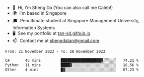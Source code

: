 <!---
tan-sd/tan-sd is a ✨ special ✨ repository because its `README.md` (this file) appears on your GitHub profile.
You can click the Preview link to take a look at your changes.
--->
- 👋  Hi, I'm Sheng Da (You can also call me Caleb!)
- 🌍  I'm based in Singapore
- 🎓  Penultimate student at Singapore Management University, Information Systems
- 🖥️  See my portfolio at [tan-sd.github.io](https://tan-sd.github.io/)
- 📫  Contact me at [shengdatan@gmail.com](mailto:shengdatan@gmail.com)

<!--START_SECTION:waka-->

```txt
From: 21 November 2023 - To: 28 November 2023

C#       45 mins         ██████████████████▓░░░░░░   74.21 %
Python   11 mins         ████▓░░░░░░░░░░░░░░░░░░░░   18.56 %
Other    4 mins          █▓░░░░░░░░░░░░░░░░░░░░░░░   07.23 %
```

<!--END_SECTION:waka-->
